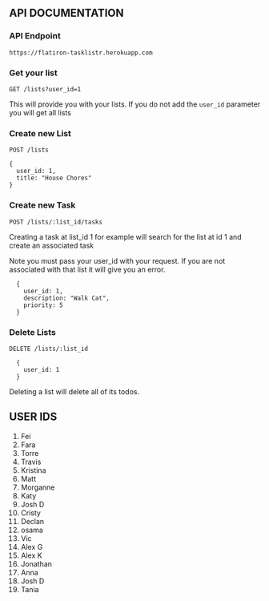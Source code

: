 
## API DOCUMENTATION

### API Endpoint

`https://flatiron-tasklistr.herokuapp.com`


### Get your list 
`GET /lists?user_id=1`

This will provide you with your lists. If you do not add the `user_id` parameter you will get all lists


###  Create new List

`POST /lists`

```
{
  user_id: 1,
  title: "House Chores"
}

```

### Create new Task

`POST /lists/:list_id/tasks`

Creating a task at list_id 1 for example will search for the list at id 1 and create an associated task

Note you must pass your user_id with your request. If you are not associated with that list it will give you an error.


```
  {
    user_id: 1,
    description: "Walk Cat",
    priority: 5
  }
```

### Delete Lists

`DELETE /lists/:list_id`

```
  {
    user_id: 1
  }
```


Deleting a list will delete all of its todos.



## USER IDS
1. Fei
2. Fara
3. Torre
4. Travis
5. Kristina
6. Matt
7. Morganne
8. Katy
9. Josh D
10. Cristy
11. Declan
12. osama
13. Vic
14. Alex G
15. Alex K
16. Jonathan
17. Anna
18. Josh D
19. Tania
